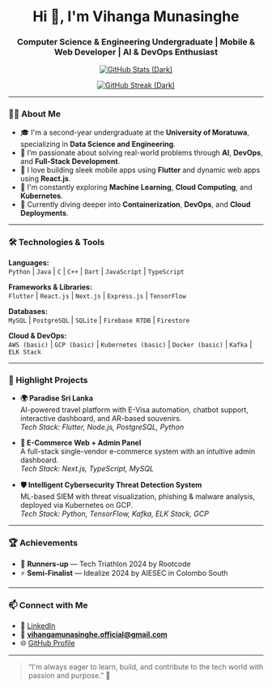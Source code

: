 <h1 align="center">Hi 👋, I'm Vihanga Munasinghe</h1>
<h3 align="center">Computer Science & Engineering Undergraduate | Mobile & Web Developer | AI & DevOps Enthusiast</h3>

<p align="center" id="gh-dark-mode-only">
  <a href="https://github.com/VihangaMunasinghe">
    <img src="https://github-readme-stats.vercel.app/api?username=VihangaMunasinghe&show_icons=true&theme=github_dark" alt="GitHub Stats (Dark)" />
  </a>
</p>
<p align="center" id="gh-dark-mode-only">
  <a href="https://github-readme-streak-stats.herokuapp.com/?user=VihangaMunasinghe&theme=github_dark">
    <img src="https://github-readme-streak-stats.herokuapp.com/?user=VihangaMunasinghe&theme=github_dark" alt="GitHub Streak (Dark)" />
  </a>
</p>

---

### 🧑‍💻 About Me
- 🎓 I'm a second-year undergraduate at the **University of Moratuwa**, specializing in **Data Science and Engineering**.
- 🚀 I’m passionate about solving real-world problems through **AI**, **DevOps**, and **Full-Stack Development**.
- 📱 I love building sleek mobile apps using **Flutter** and dynamic web apps using **React.js**.
- 🧠 I'm constantly exploring **Machine Learning**, **Cloud Computing**, and **Kubernetes**.
- 🌱 Currently diving deeper into **Containerization**, **DevOps**, and **Cloud Deployments**.

---

### 🛠️ Technologies & Tools

**Languages:**  
`Python` | `Java` | `C` | `C++` | `Dart` | `JavaScript` | `TypeScript`

**Frameworks & Libraries:**  
`Flutter` | `React.js` | `Next.js` | `Express.js` | `TensorFlow`

**Databases:**  
`MySQL` | `PostgreSQL` | `SQLite` | `Firebase RTDB` | `Firestore`

**Cloud & DevOps:**  
`AWS (basic)` | `GCP (basic)` | `Kubernetes (basic)` | `Docker (basic)` | `Kafka` | `ELK Stack`

---

### 📌 Highlight Projects

- **🌍 Paradise Sri Lanka**  
  AI-powered travel platform with E-Visa automation, chatbot support, interactive dashboard, and AR-based souvenirs.  
  _Tech Stack: Flutter, Node.js, PostgreSQL, Python_

- **🛒 E-Commerce Web + Admin Panel**  
  A full-stack single-vendor e-commerce system with an intuitive admin dashboard.  
  _Tech Stack: Next.js, TypeScript, MySQL_

- **🛡 Intelligent Cybersecurity Threat Detection System**  
  ML-based SIEM with threat visualization, phishing & malware analysis, deployed via Kubernetes on GCP.  
  _Tech Stack: Python, TensorFlow, Kafka, ELK Stack, GCP_

---

### 🏆 Achievements

- 🥈 **Runners-up** — Tech Triathlon 2024 by Rootcode  
- ⚡ **Semi-Finalist** — Idealize 2024 by AIESEC in Colombo South  

---

### 📫 Connect with Me

- 💼 [LinkedIn](https://www.linkedin.com/in/vihangamunasinghe/)
- 📧 **vihangamunasinghe.official@gmail.com**
- 🌐 [GitHub Profile](https://github.com/VihangaMunasinghe)

---

> “I'm always eager to learn, build, and contribute to the tech world with passion and purpose.” 🌟  
